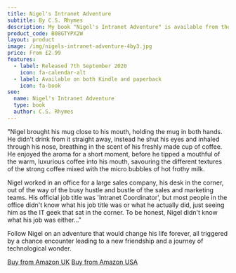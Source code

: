 ```yaml
---
title: Nigel's Intranet Adventure
subtitle: By C.S. Rhymes
description: My book "Nigel's Intranet Adventure" is available from the Amazon Kindle store.
product_code: B08GTYPX2W
layout: product
image: /img/nigels-intranet-adventure-4by3.jpg
price: From £2.99
features:
  - label: Released 7th September 2020
    icon: fa-calendar-alt
  - label: Available on both Kindle and paperback
    icon: fa-book
seo:
  name: Nigel's Intranet Adventure
  type: book
  author: C.S. Rhymes
---
```


"Nigel brought his mug close to his mouth, holding the mug in both hands. He didn’t drink from it straight away, instead he shut his eyes and inhaled through his nose, breathing in the scent of his freshly made cup of coffee. He enjoyed the aroma for a short moment, before he tipped a mouthful of the warm, luxurious coffee into his mouth, savouring the different textures of the strong coffee mixed with the micro bubbles of hot frothy milk.

Nigel worked in an office for a large sales company, his desk in the corner, out of the way of the busy hustle and bustle of the sales and marketing teams. His official job title was 'Intranet Coordinator', but most people in the office didn't know what his job title was or what he actually did, just seeing him as the IT geek that sat in the corner. To be honest, Nigel didn't know what his job was either..."

Follow Nigel on an adventure that would change his life forever, all triggered by a chance encounter leading to a new friendship and a journey of technological wonder.

<div class="buttons is-centered">
<a href="https://www.amazon.co.uk/dp/B08GTYPX2W/" class="button is-info" target="_blank">Buy from Amazon UK</a>
<a href="http://www.amazon.com/dp/B08GTYPX2W/" class="button is-info" target="_blank">Buy from Amazon USA</a>
</div>
